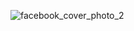 ![facebook_cover_photo_2](https://user-images.githubusercontent.com/67543987/178099814-3dbfc631-a055-47a6-9aec-b616bb0b6ce6.png)
